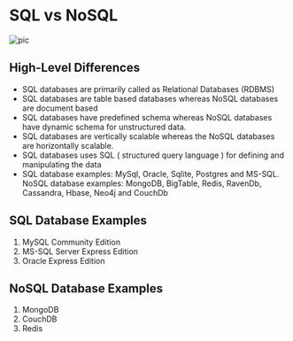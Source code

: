 # SQL vs NoSQL

![pic](https://th.bing.com/th/id/R.9c79ea2211894a6a68ed56a760aa71d9?rik=%2fdX%2bGgjXI8%2f3dQ&riu=http%3a%2f%2fcgeeksc.ir%2fmedia%2fuploads%2f2020%2f11%2f07%2fsql-vs-nosql1.png&ehk=7y6KKG4%2fYChc4cmKwdIBZKr2B8SBQ9ehQAg3RWOPll8%3d&risl=&pid=ImgRaw&r=0)

## High-Level Differences

* SQL databases are primarily called as Relational Databases (RDBMS)
* SQL databases are table based databases whereas NoSQL databases are document based
* SQL databases have predefined schema whereas NoSQL databases have dynamic schema for unstructured data.
* SQL databases are vertically scalable whereas the NoSQL databases are horizontally scalable.
* SQL databases uses SQL ( structured query language ) for defining and manipulating the data
* SQL database examples: MySql, Oracle, Sqlite, Postgres and MS-SQL. NoSQL database examples: MongoDB, BigTable, Redis, RavenDb, Cassandra, Hbase, Neo4j and CouchDb

## SQL Database Examples

1. MySQL Community Edition
2. MS-SQL Server Express Edition
3. Oracle Express Edition

## NoSQL Database Examples

1. MongoDB
2. CouchDB
3. Redis
